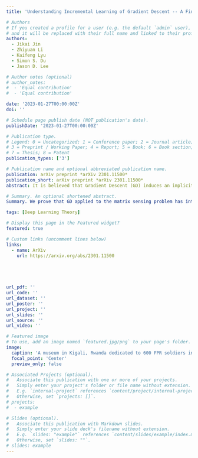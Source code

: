 ```yaml
---
title: 'Understanding Incremental Learning of Gradient Descent -- A Fine-grained Analysis of Matrix Sensing'

# Authors
# If you created a profile for a user (e.g. the default `admin` user), write the username (folder name) here
# and it will be replaced with their full name and linked to their profile.
authors:
  - Jikai Jin
  - Zhiyuan Li
  - Kaifeng Lyu
  - Simon S. Du
  - Jason D. Lee

# Author notes (optional)
# author_notes:
#  - 'Equal contribution'
#  - 'Equal contribution'

date: '2023-01-27T00:00:00Z'
doi: ''

# Schedule page publish date (NOT publication's date).
publishDate: '2023-01-27T00:00:00Z'

# Publication type.
# Legend: 0 = Uncategorized; 1 = Conference paper; 2 = Journal article;
# 3 = Preprint / Working Paper; 4 = Report; 5 = Book; 6 = Book section;
# 7 = Thesis; 8 = Patent
publication_types: ['3']

# Publication name and optional abbreviated publication name.
publication: arXiv preprint *arXiv 2301.11500*
publication_short: arXiv preprint *arXiv 2301.11500*
abstract: It is believed that Gradient Descent (GD) induces an implicit bias towards good generalization in training machine learning models. This paper provides a fine-grained analysis of the dynamics of GD for the matrix sensing problem, whose goal is to recover a low-rank ground-truth matrix from near-isotropic linear measurements. It is shown that GD with small initialization behaves similarly to the greedy low-rank learning heuristics (Li et al., 2020) and follows an incremental learning procedure (Gissin et al., 2019) -- GD sequentially learns solutions with increasing ranks until it recovers the ground truth matrix. Compared to existing works which only analyze the first learning phase for rank-1 solutions, our result provides characterizations for the whole learning process. Moreover, besides the over-parameterized regime that many prior works focused on, our analysis of the incremental learning procedure also applies to the under-parameterized regime. Finally, we conduct numerical experiments to confirm our theoretical findings.

# Summary. An optional shortened abstract.
Summary. We prove that GD applied to the matrix sensing problem has intriguing properties: with small initialization and early stopping, it follows an incremental/greedy low-rank learning procedure. This form of simplicity bias allows GD to recover the ground-truth, despite over-parameterization and non-convexity.

tags: [Deep Learning Theory]

# Display this page in the Featured widget?
featured: true

# Custom links (uncomment lines below)
links:
  - name: ArXiv
    url: https://arxiv.org/abs/2301.11500



  

url_pdf: ''
url_code: ''
url_dataset: ''
url_poster: ''
url_project: ''
url_slides: ''
url_source: ''
url_video: ''

# Featured image
# To use, add an image named `featured.jpg/png` to your page's folder.
image:
  caption: 'A museum in Kigali, Rwanda dedicated to 600 FPR soldiers in the genocide.'
  focal_point: 'Center'
  preview_only: false

# Associated Projects (optional).
#   Associate this publication with one or more of your projects.
#   Simply enter your project's folder or file name without extension.
#   E.g. `internal-project` references `content/project/internal-project/index.md`.
#   Otherwise, set `projects: []`.
# projects:
#  - example

# Slides (optional).
#   Associate this publication with Markdown slides.
#   Simply enter your slide deck's filename without extension.
#   E.g. `slides: "example"` references `content/slides/example/index.md`.
#   Otherwise, set `slides: ""`.
# slides: example
---
```

